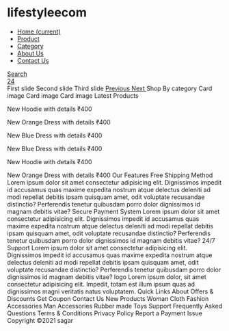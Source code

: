 # lifestyleecom
 <div class="navbar-collapse collapse" id="navbarSupportedContent" style="">
      <ul class="navbar-nav mx-auto">
        <li class="nav-item active">
          <a class="nav-link" href="index.html">Home <span class="sr-only">(current)</span></a>
        </li>
        <li class="nav-item">
          <a class="nav-link" href="product.html">Product</a>
        </li>
        <li class="nav-item">
          <a class="nav-link" href="category.html">Category</a>
        </li>
        <li class="nav-item">
          <a class="nav-link" href="about.html">About Us</a>
        </li>
        <li class="nav-item">
          <a class="nav-link" href="contact.html">Contact Us</a>
        </li>
        <!-- <li class="nav-item dropdown">
          <a class="nav-link dropdown-toggle" href="#" id="navbarDropdown" role="button" data-toggle="dropdown"
            aria-haspopup="true" aria-expanded="false">
            Dropdown
          </a>
          <div class="dropdown-menu" aria-labelledby="navbarDropdown">
            <a class="dropdown-item" href="#">Action</a>
            <a class="dropdown-item" href="#">Another action</a>
            <div class="dropdown-divider"></div>
            <a class="dropdown-item" href="#">Something else here</a>
          </div>
        </li> -->
      </ul>
      <div class="search mr-3">
        <a href="search.html" class="btn btn-sm btn-outline-primary">
          Search
        </a>
      </div>
      <div class="cart">
        <a href="cart.html">
          <i class="fas fa-shopping-cart fa-2x"></i>
          <span class="badge badge-pill badge-primary">24</span>
        </a>
      </div>
    </div>
  </nav>
</div>
First slide
Second slide
Third slide
  </div>
  <a class="carousel-control-prev" href="#carouselExampleControls" role="button" data-slide="prev">
    <span class="carousel-control-prev-icon" aria-hidden="true"></span>
    <span class="sr-only">Previous</span>
  </a>
  <a class="carousel-control-next" href="#carouselExampleControls" role="button" data-slide="next">
    <span class="carousel-control-next-icon" aria-hidden="true"></span>
    <span class="sr-only">Next</span>
  </a>
</div>
Shop By category
Card image
Card image
Card image
Latest Products

New
Hoodie with details
₹400

New
Orange Dress with details
₹400

New
Blue Dress with details
₹400

New
Blue Dress with details
₹400

New
Hoodie with details
₹400

New
Orange Dress with details
₹400
Our Features
Free Shipping Method
Lorem ipsum dolor sit amet consectetur adipisicing elit. Dignissimos impedit id accusamus quas maxime expedita nostrum atque delectus deleniti ad modi repellat debitis ipsam quisquam amet, odit voluptate recusandae distinctio? Perferendis tenetur quibusdam porro dolor dignissimos id magnam debitis vitae?
Secure Payment System
Lorem ipsum dolor sit amet consectetur adipisicing elit. Dignissimos impedit id accusamus quas maxime expedita nostrum atque delectus deleniti ad modi repellat debitis ipsam quisquam amet, odit voluptate recusandae distinctio? Perferendis tenetur quibusdam porro dolor dignissimos id magnam debitis vitae?
24/7 Support
Lorem ipsum dolor sit amet consectetur adipisicing elit. Dignissimos impedit id accusamus quas maxime expedita nostrum atque delectus deleniti ad modi repellat debitis ipsam quisquam amet, odit voluptate recusandae distinctio? Perferendis tenetur quibusdam porro dolor dignissimos id magnam debitis vitae?
logo
Lorem ipsum dolor, sit amet consectetur adipisicing elit. Impedit, totam est illum ipsum quas ad dignissimos magni veritatis natus voluptatem.
Quick Links
About
Offers & Discounts
Get Coupon
Contact Us
New Products
Woman Cloth
Fashion Accessories
Man Accessories
Rubber made Toys
Support
Frequently Asked Questions
Terms & Conditions
Privacy Policy
Report a Payment Issue
Copyright ©2021 sagar
<script src="https://code.jquery.com/jquery-3.5.1.slim.min.js" integrity="sha384-DfXdz2htPH0lsSSs5nCTpuj/zy4C+OGpamoFVy38MVBnE+IbbVYUew+OrCXaRkfj" crossorigin="anonymous"></script> <script src="https://cdn.jsdelivr.net/npm/popper.js@1.16.1/dist/umd/popper.min.js" integrity="sha384-9/reFTGAW83EW2RDu2S0VKaIzap3H66lZH81PoYlFhbGU+6BZp6G7niu735Sk7lN" crossorigin="anonymous"></script> <script src="https://stackpath.bootstrapcdn.com/bootstrap/4.5.2/js/bootstrap.min.js" integrity="sha384-B4gt1jrGC7Jh4AgTPSdUtOBvfO8shuf57BaghqFfPlYxofvL8/KUEfYiJOMMV+rV" crossorigin="anonymous"></script>
